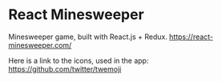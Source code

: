 # React Minesweeper
Minesweeper game, built with React.js + Redux.
https://react-minesweeper.com/

Here is a link to the icons, used in the app: https://github.com/twitter/twemoji